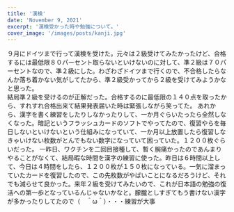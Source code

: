 ```yaml
---
title: '漢検'
date: 'November 9, 2021'
excerpt: '漢検受かった時や勉強について。'
cover_image: '/images/posts/kanji.jpg'
---
```

９月にドイツまで行って漢検を受けた。元々は２級受けてみたかったけど、合格するには最低限８０パーセント取らないといけないのに対して、準２級は７０パーセントなので、準２級にした。わざわざドイツまで行くので、不合格したらなんか落ち着かない気がしてたから、準２級受かってから２級を受けてみようかなと思った。\
結局準２級を受けるのが正解だった。合格するのに最低限の１４０点を取ったから、すれすれ合格出来て結果発表届いた時は緊張しながら笑ってた。
あれから、漢字を書く練習をしたりしなかったりして、一か月ぐらいたったら全然しなくなった。暗記というフラッシュカードのソフトでやってたので、復習やらを毎日しないといけないという仕組みになっていて、一か月以上放置したら復習しなきゃいけない枚数がとんでもない数字になっていて困っていた。１２００枚ぐらいだった。
一昨日、ワクチンを二回目接種して、暫く腕痛かったのであんまりやることがなくて、結局暇な時間を漢字の練習に使った。昨日は６時間以上して、今日は４時間をしたら、１２００枚が１５０枚になっている。一気に溜まっていたカードを復習したので、この先枚数がやばいことになるだろうけど、それでも減らせて良かった。来年２級を受けてみたいので、これが日本語の勉強の復活への第一歩となっているんじゃないかなと。朦朧としすぎてもう書けない漢字が多かったりしてたので（　＾ω＾）・・・練習が大事